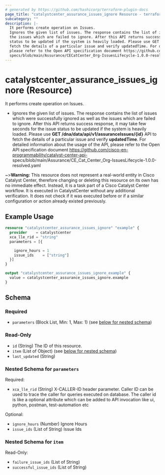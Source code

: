```yaml
---
# generated by https://github.com/hashicorp/terraform-plugin-docs
page_title: "catalystcenter_assurance_issues_ignore Resource - terraform-provider-catalystcenter"
subcategory: ""
description: |-
  It performs create operation on Issues.
  Ignores the given list of issues. The response contains the list of issues which were successfully ignored as well as
  the issues which are failed to ignore. After this API returns success response, it may take few seconds for the issue
  status to be updated if the system is heavily loaded. Please use GET /dna/data/api/v1/assuranceIssues/{id} API to
  fetch the details of a particular issue and verify updatedTime. For detailed information about the usage of the API,
  please refer to the Open API specification document https://github.com/cisco-en-programmability/catalyst-center-api-
  specs/blob/main/Assurance/CECatCenter_Org-IssuesLifecycle-1.0.0-resolved.yaml
---
```


# catalystcenter_assurance_issues_ignore (Resource)

It performs create operation on Issues.

- Ignores the given list of issues. The response contains the list of issues which were successfully ignored as well as
the issues which are failed to ignore. After this API returns success response, it may take few seconds for the issue
status to be updated if the system is heavily loaded. Please use **GET /dna/data/api/v1/assuranceIssues/{id}** API to
fetch the details of a particular issue and verify **updatedTime**. For detailed information about the usage of the API,
please refer to the Open API specification document https://github.com/cisco-en-programmability/catalyst-center-api-
specs/blob/main/Assurance/CE_Cat_Center_Org-IssuesLifecycle-1.0.0-resolved.yaml


~>**Warning:**
This resource does not represent a real-world entity in Cisco Catalyst Center, therefore changing or deleting this resource on its own has no immediate effect.
Instead, it is a task part of a Cisco Catalyst Center workflow. It is executed in CatalystCenter without any additional verification. It does not check if it was executed before or if a similar configuration or action already existed previously.

## Example Usage

```terraform
resource "catalystcenter_assurance_issues_ignore" "example" {
  provider    = catalystcenter
  xca_lle_rid = "string"
  parameters = [{

    ignore_hours = 1
    issue_ids    = ["string"]
  }]
}

output "catalystcenter_assurance_issues_ignore_example" {
  value = catalystcenter_assurance_issues_ignore.example
}
```

<!-- schema generated by tfplugindocs -->
## Schema

### Required

- `parameters` (Block List, Min: 1, Max: 1) (see [below for nested schema](#nestedblock--parameters))

### Read-Only

- `id` (String) The ID of this resource.
- `item` (List of Object) (see [below for nested schema](#nestedatt--item))
- `last_updated` (String)

<a id="nestedblock--parameters"></a>
### Nested Schema for `parameters`

Required:

- `xca_lle_rid` (String) X-CALLER-ID header parameter. Caller ID can be used to trace the caller for queries executed on database. The caller id is like a optional attribute which can be added to API invocation like ui, python, postman, test-automation etc

Optional:

- `ignore_hours` (Number) Ignore Hours
- `issue_ids` (List of String) Issue Ids


<a id="nestedatt--item"></a>
### Nested Schema for `item`

Read-Only:

- `failure_issue_ids` (List of String)
- `successful_issue_ids` (List of String)
